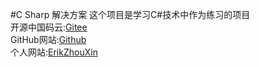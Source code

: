 #C Sharp 解决方案
这个项目是学习C#技术中作为练习的项目<br>
开源中国码云:[Gitee](https://gitee.com/erikzhouxin/CSharpSolution.git)<br>
GitHub网站:[Github](https://github.com/erikzhouxin/CSharpSolution.git)<br>
个人网站:[ErikZhouXin](http://erikzhouxin.com)<br>
